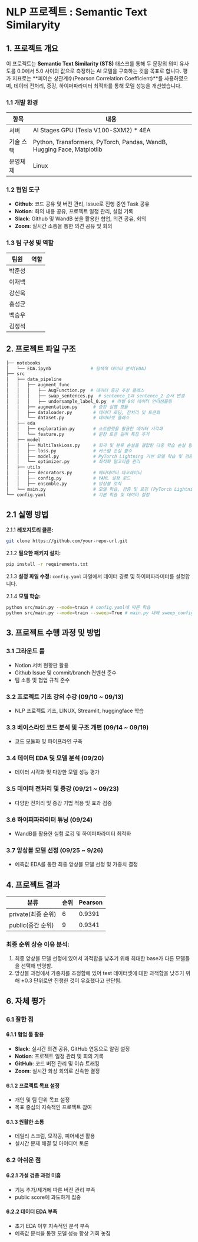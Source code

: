 # NLP 프로젝트 : Semantic Text Similaryity

## 1. **프로젝트 개요**
이 프로젝트는 **Semantic Text Similarity (STS)** 태스크를 통해 두 문장의 의미 유사도를 0.0에서 5.0 사이의 값으로 측정하는 AI 모델을 구축하는 것을 목표로 합니다. 
평가 지표로는 **피어슨 상관계수(Pearson Correlation Coefficient)**를 사용하였으며, 데이터 전처리, 증강, 하이퍼파라미터 최적화를 통해 모델 성능을 개선했습니다.

### 1.1 개발 환경

| 항목 | 내용 |
|------|------|
| 서버 | AI Stages GPU (Tesla V100-SXM2) * 4EA |
| 기술 스택 | Python, Transformers, PyTorch, Pandas, WandB, Hugging Face, Matplotlib |
| 운영체제 | Linux |

### 1.2 협업 도구

- **Github**: 코드 공유 및 버전 관리, Issue로 진행 중인 Task 공유
- **Notion**: 회의 내용 공유, 프로젝트 일정 관리, 실험 기록
- **Slack**: Github 및 WandB 봇을 활용한 협업, 의견 공유, 회의
- **Zoom**: 실시간 소통을 통한 의견 공유 및 회의

### 1.3 팀 구성 및 역할

| 팀원 | 역할 |
|------|------|
| 박준성 |  |
| 이재백 |  |
| 강신욱 |  |
| 홍성균 |  |
| 백승우 |  |
| 김정석 |  |

## 2. 프로젝트 파일 구조
```bash
├── notebooks
│   └── EDA.ipynb               # 탐색적 데이터 분석(EDA)
├── src
│   ├── data_pipeline
│   │   ├── augment_func
│   │   │   ├── AugFunction.py  # 데이터 증강 추상 클래스
│   │   │   ├── swap_sentences.py  # sentence_1과 sentence_2 순서 변경
│   │   │   ├── undersample_label_0.py  # 라벨 0의 데이터 언더샘플링
│   │   ├── augmentation.py      # 증강 실행 모듈
│   │   ├── dataloader.py        # 데이터 로딩, 전처리 및 토큰화
│   │   └── dataset.py           # 데이터셋 클래스
│   ├── eda
│   │   ├── exploration.py       # 스트림릿을 활용한 데이터 시각화
│   │   └── feature.py           # 문장 토큰 길이 특징 추가
│   ├── model
│   │   ├── MultiTaskLoss.py     # 회귀 및 분류 손실을 결합한 다중 학습 손실 함수
│   │   ├── loss.py              # 커스텀 손실 함수
│   │   ├── model.py             # PyTorch Lightning 기반 모델 학습 및 검증
│   │   └── optimizer.py         # 최적화 알고리즘 관리
│   ├── utils
│   │   ├── decorators.py        # 메타데이터 데코레이터
│   │   ├── config.py            # YAML 설정 로드
│   │   ├── ensemble.py          # 앙상블 로직
│   └── main.py                  # 모델 학습, 검증 및 로깅 (PyTorch Lightning)
└── config.yaml                  # 기본 학습 및 데이터 설정
```

## 2.1 **실행 방법**
2.1.1 **레포지토리 클론:**
   ```bash
   git clone https://github.com/your-repo-url.git
   ```
2.1.2 **필요한 패키지 설치:**
   ```bash
   pip install -r requirements.txt
   ```
2.1.3 **설정 파일 수정:**
   `config.yaml` 파일에서 데이터 경로 및 하이퍼파라미터를 설정합니다.

2.1.4 **모델 학습:**
   ```bash
   python src/main.py --mode=train # config.yaml에 따른 학습
   python src/main.py --mode=train --sweep=True # main.py 내에 sweep_config에 따른 학습
   ```

## 3. 프로젝트 수행 과정 및 방법

### 3.1 그라운드 룰

- Notion 서버 현황판 활용
- Github Issue 및 commit/branch 컨벤션 준수
- 팀 소통 및 협업 규칙 준수

### 3.2 프로젝트 기초 강의 수강 (09/10 ~ 09/13)
- NLP 프로젝트 기초, LINUX, Streamlit, huggingface 학습

### 3.3 베이스라인 코드 분석 및 구조 개편 (09/14 ~ 09/19)
- 코드 모듈화 및 파이프라인 구축

### 3.4 데이터 EDA 및 모델 분석 (09/20)
- 데이터 시각화 및 다양한 모델 성능 평가

### 3.5 데이터 전처리 및 증강 (09/21 ~ 09/23)
- 다양한 전처리 및 증강 기법 적용 및 효과 검증

### 3.6 하이퍼파라미터 튜닝 (09/24)
- WandB를 활용한 실험 로깅 및 하이퍼파라미터 최적화

### 3.7 앙상블 모델 선정 (09/25 ~ 9/26)
- 예측값 EDA를 통한 최종 앙상블 모델 선정 및 가중치 결정

## 4. 프로젝트 결과

| 분류 | 순위 | Pearson |
|------|------|---------|
| private(최종 순위) | 6 | 0.9391 |
| public(중간 순위) | 9 | 0.9341 |

### 최종 순위 상승 이유 분석:
1. 최종 앙상블 모델 선정에 있어서 과적합을 낮추기 위해 최대한 base가 다른 모델들을 선택해 반영함.
2. 앙상블 과정에서 가중치를 조정함에 있어 test 데이터셋에 대한 과적합을 낮추기 위해 ±0.3 단위로만 진행한 것이 유효했다고 판단됨.

## 6. 자체 평가

### 6.1 잘한 점

#### 6.1.1 협업 툴 활용
- **Slack**: 실시간 의견 공유, GitHub 연동으로 알림 설정
- **Notion**: 프로젝트 일정 관리 및 회의 기록
- **GitHub**: 코드 버전 관리 및 이슈 트래킹
- **Zoom**: 실시간 화상 회의로 신속한 결정

#### 6.1.2 프로젝트 목표 설정
- 개인 및 팀 단위 목표 설정
- 목표 중심의 지속적인 프로젝트 참여

#### 6.1.3 원활한 소통
- 데일리 스크럼, 모각공, 피어세션 활용
- 실시간 문제 해결 및 아이디어 토론

### 6.2 아쉬운 점

#### 6.2.1 가설 검증 과정 미흡
- 기능 추가/제거에 따른 버전 관리 부족
- public score에 과도하게 집중

#### 6.2.2 데이터 EDA 부족
- 초기 EDA 이후 지속적인 분석 부족
- 예측값 분석을 통한 모델 성능 향상 기회 놓침
